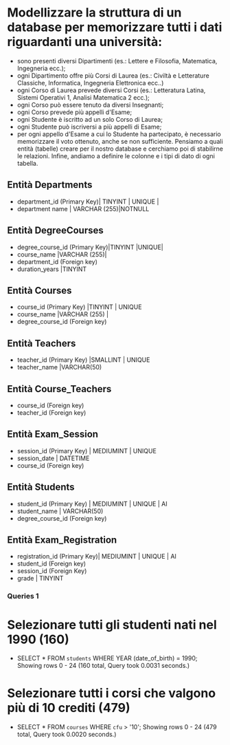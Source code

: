 # Modellizzare la struttura di un database per memorizzare tutti i dati riguardanti una università:

- sono presenti diversi Dipartimenti (es.: Lettere e Filosofia, Matematica, Ingegneria ecc.);
- ogni Dipartimento offre più Corsi di Laurea (es.: Civiltà e Letterature Classiche, Informatica, Ingegneria Elettronica ecc..)
- ogni Corso di Laurea prevede diversi Corsi (es.: Letteratura Latina, Sistemi Operativi 1, Analisi Matematica 2 ecc.);
- ogni Corso può essere tenuto da diversi Insegnanti;
- ogni Corso prevede più appelli d'Esame;
- ogni Studente è iscritto ad un solo Corso di Laurea;
- ogni Studente può iscriversi a più appelli di Esame;
- per ogni appello d'Esame a cui lo Studente ha partecipato, è necessario memorizzare il voto ottenuto, anche se non sufficiente.
  Pensiamo a quali entità (tabelle) creare per il nostro database e cerchiamo poi di stabilirne le relazioni. Infine, andiamo a definire le colonne e i tipi di dato di ogni tabella.

## Entità Departments

- department_id (Primary Key)| TINYINT | UNIQUE |
- department name | VARCHAR (255)|NOTNULL

## Entità DegreeCourses

- degree_course_id (Primary Key)|TINYINT |UNIQUE|
- course_name |VARCHAR (255)|
- department_id (Foreign key)
- duration_years |TINYINT

## Entità Courses

- course_id (Primary Key) |TINYINT | UNIQUE
- course_name |VARCHAR (255) |
- degree_course_id (Foreign key)

## Entità Teachers

- teacher_id (Primary Key) |SMALLINT | UNIQUE
- teacher_name |VARCHAR(50)

## Entità Course_Teachers

- course_id (Foreign key)
- teacher_id (Foreign key)

## Entità Exam_Session

- session_id (Primary Key) | MEDIUMINT | UNIQUE
- session_date | DATETIME
- course_id (Foreign key)

## Entità Students

- student_id (Primary Key) | MEDIUMINT | UNIQUE | AI
- student_name | VARCHAR(50)
- degree_course_id (Foreign key)

## Entità Exam_Registration

- registration_id (Primary Key)| MEDIUMINT | UNIQUE | AI
- student_id (Foreign key)
- session_id (Foreign Key)
- grade | TINYINT

### Queries 1

# Selezionare tutti gli studenti nati nel 1990 (160)

- SELECT \* FROM `students` WHERE YEAR (date_of_birth) = 1990;
  Showing rows 0 - 24 (160 total, Query took 0.0031 seconds.)

# Selezionare tutti i corsi che valgono più di 10 crediti (479)

- SELECT \* FROM `courses` WHERE `cfu` > '10';
  Showing rows 0 - 24 (479 total, Query took 0.0020 seconds.)
